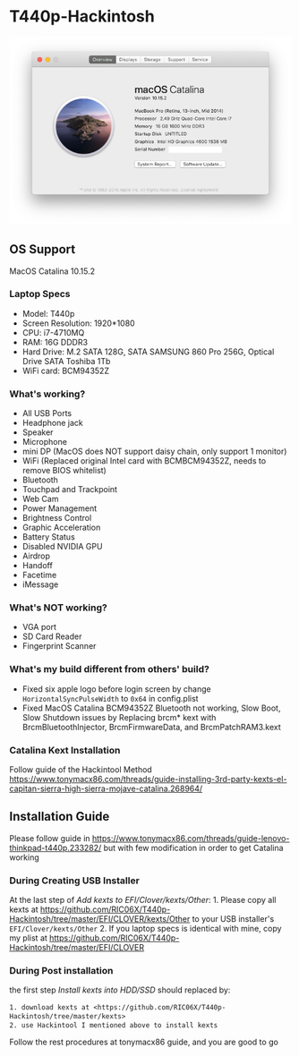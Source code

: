 
# T440p-Hackintosh

![this_mac 10.15.2](https://github.com/RIC06X/T440p-Hacintosh/blob/master/images/about_this_mac.png)

## OS Support

MacOS Catalina 10.15.2

### Laptop Specs

- Model: T440p
- Screen Resolution: 1920*1080
- CPU: i7-4710MQ
- RAM: 16G DDDR3
- Hard Drive: M.2 SATA 128G, SATA SAMSUNG 860 Pro 256G, Optical Drive SATA Toshiba 1Tb
- WiFi card: BCM94352Z

### What's working?

- All USB Ports
- Headphone jack
- Speaker
- Microphone
- mini DP (MacOS does NOT support daisy chain, only support 1 monitor)
- WiFi (Replaced original Intel card with BCMBCM94352Z, needs to remove BIOS whitelist)
- Bluetooth
- Touchpad and Trackpoint
- Web Cam
- Power Management
- Brightness Control
- Graphic Acceleration 
- Battery Status
- Disabled NVIDIA GPU
- Airdrop
- Handoff
- Facetime
- iMessage

### What's NOT working?

- VGA port
- SD Card Reader 
- Fingerprint Scanner

### What's my build different from others' build?

- Fixed six apple logo before login screen by change `HorizontalSyncPulseWidth` to `0x64` in config.plist
- Fixed MacOS Catalina BCM94352Z Bluetooth not working, Slow Boot, Slow Shutdown issues by Replacing brcm* kext with BrcmBluetoothInjector, BrcmFirmwareData, and BrcmPatchRAM3.kext

### Catalina Kext Installation 

Follow guide of the Hackintool Method
<https://www.tonymacx86.com/threads/guide-installing-3rd-party-kexts-el-capitan-sierra-high-sierra-mojave-catalina.268964/>

## Installation Guide

Please follow guide in <https://www.tonymacx86.com/threads/guide-lenovo-thinkpad-t440p.233282/> but with few modification in order to get Catalina working

### During **Creating USB Installer** 
At the last step of *Add kexts to EFI/Clover/kexts/Other*:
    1. Please copy all kexts at <https://github.com/RIC06X/T440p-Hackintosh/tree/master/EFI/CLOVER/kexts/Other> to your USB installer's `EFI/Clover/kexts/Other`
    2. If you laptop specs is identical with mine, copy my plist at <https://github.com/RIC06X/T440p-Hackintosh/tree/master/EFI/CLOVER>

### During **Post installation**

the first step *Install kexts into HDD/SSD* should replaced by:

    1. download kexts at <https://github.com/RIC06X/T440p-Hackintosh/tree/master/kexts>
    2. use Hackintool I mentioned above to install kexts

Follow the rest procedures at tonymacx86 guide, and you are good to go


